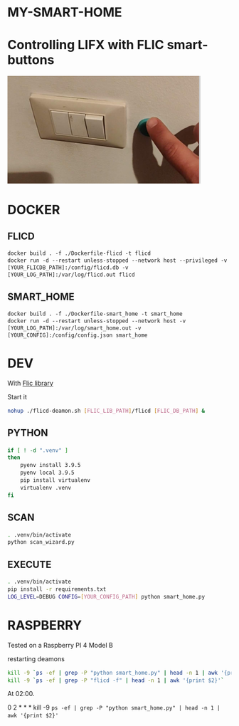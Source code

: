 MY-SMART-HOME
=============

# Controlling LIFX with FLIC smart-buttons

[![demo](lifx-flic.png)](https://youtube.com/shorts/Z6pzKkCa6y0?feature=share)


# DOCKER

## FLICD

```
docker build . -f ./Dockerfile-flicd -t flicd
docker run -d --restart unless-stopped --network host --privileged -v [YOUR_FLICDB_PATH]:/config/flicd.db -v [YOUR_LOG_PATH]:/var/log/flicd.out flicd
```

## SMART_HOME

```
docker build . -f ./Dockerfile-smart_home -t smart_home
docker run -d --restart unless-stopped --network host -v [YOUR_LOG_PATH]:/var/log/smart_home.out -v [YOUR_CONFIG]:/config/config.json smart_home
```

# DEV

With [Flic library](https://github.com/50ButtonsEach/fliclib-linux-hci)

Start it

```bash
nohup ./flicd-deamon.sh [FLIC_LIB_PATH]/flicd [FLIC_DB_PATH] &
```

## PYTHON

```bash
if [ ! -d ".venv" ]
then
    pyenv install 3.9.5
    pyenv local 3.9.5 
    pip install virtualenv
    virtualenv .venv
fi
```

## SCAN

```bash
. .venv/bin/activate
python scan_wizard.py
```

## EXECUTE

```bash
. .venv/bin/activate
pip install -r requirements.txt
LOG_LEVEL=DEBUG CONFIG=[YOUR_CONFIG_PATH] python smart_home.py
```

# RASPBERRY

Tested on a Raspberry PI 4 Model B

restarting deamons
```bash
kill -9 `ps -ef | grep -P "python smart_home.py" | head -n 1 | awk '{print $2}'`
kill -9 `ps -ef | grep -P "flicd -f" | head -n 1 | awk '{print $2}'`
```

At 02:00.

0 2 * * * kill -9 `ps -ef | grep -P "python smart_home.py" | head -n 1 | awk '{print $2}'`

